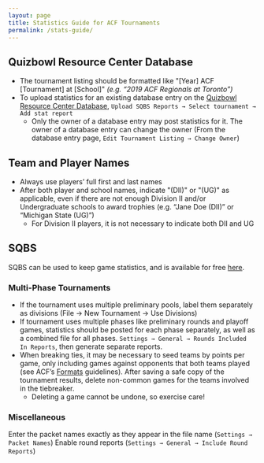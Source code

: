```yaml
---
layout: page
title: Statistics Guide for ACF Tournaments
permalink: /stats-guide/
---
```


## Quizbowl Resource Center Database
- The tournament listing should be formatted like "[Year] ACF [Tournament] at [School]" *(e.g. “2019 ACF Regionals at Toronto”)*
- To upload statistics for an existing database entry on the [Quizbowl Resource Center Database](http://hsquizbowl.org/db/), `Upload SQBS Reports → Select tournament → Add stat report`
    - Only the owner of a database entry may post statistics for it. The owner of a database entry can change the owner (From the database entry page, `Edit Tournament Listing → Change Owner`)

## Team and Player Names
- Always use players’ full first and last names
- After both player and school names, indicate "(DII)" or "(UG)" as applicable, even if there are not enough Division II and/or Undergraduate schools to award trophies (e.g. “Jane Doe (DII)” or “Michigan State (UG)”)
    - For Division II players, it is not necessary to indicate both DII and UG

## SQBS

SQBS can be used to keep game statistics, and is available for free [here](http://ai.stanford.edu/~csewell/sqbs/).

### Multi-Phase Tournaments
- If the tournament uses multiple preliminary pools, label them separately as divisions (File → New Tournament → Use Divisions)
- If tournament uses multiple phases like preliminary rounds and playoff games, statistics should be posted for each phase separately, as well as a combined file for all phases. `Settings → General → Rounds Included In Reports`, then generate separate reports.
- When breaking ties, it may be necessary to seed teams by points per game, only including games against opponents that both teams played (see ACF’s [Formats](/formats) guidelines). After saving a safe copy of the tournament results, delete non-common games for the teams involved in the tiebreaker.
    - Deleting a game cannot be undone, so exercise care!

### Miscellaneous
Enter the packet names exactly as they appear in the file name (`Settings → Packet Names`)
Enable round reports (`Settings → General → Include Round Reports`)
